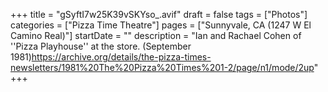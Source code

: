 +++
title = "gSyftI7w25K39vSKYso_.avif"
draft = false
tags = ["Photos"]
categories = ["Pizza Time Theatre"]
pages = ["Sunnyvale, CA (1247 W El Camino Real)"]
startDate = ""
description = "Ian and Rachael Cohen of ''Pizza Playhouse'' at the store. (September 1981)https://archive.org/details/the-pizza-times-newsletters/1981%20The%20Pizza%20Times%201-2/page/n1/mode/2up"
+++
